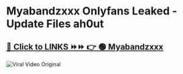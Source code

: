 
 # Myabandzxxx Onlyfans Leaked - Update Files ah0ut

## <h2><a href="https://clipsfans.com/Myabandzxxx&ref=git">🔗 Click to LINKS ⏩⏩ 👉 🟢 Myabandzxxx </a></h2>

<a href="https://clipsfans.com/Myabandzxxx&ref=git" rel="nofollow" data-target="animated-image.originalLink"><img src="https://i.ibb.co.com/xMMVF88/686577567.gif" alt="Viral Video Original" style="max-width: 100%; display: inline-block;" data-target="animated-image.originalImage"></a>

